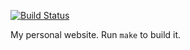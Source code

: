 [![Build Status](https://travis-ci.org/florianbuerger/florianbuerger.github.io.svg?branch=master)](https://travis-ci.org/florianbuerger/florianbuerger.github.io)

My personal website. Run `make` to build it.
